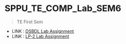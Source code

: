 # SPPU_TE_COMP_Lab_SEM6

>TE First Sem
+ LINK : [DSBDL Lab Assignment](https://github.com/Sarthak000001/SPPU_TE_COMP_Lab_SEM6/tree/DSBDL)
+ LINK : [LP-2 Lab Assignment](https://github.com/Sarthak000001/SPPU_TE_COMP_Lab_SEM6/tree/LP-2)

